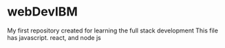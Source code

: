 # webDevIBM
My first repository created for learning the full stack development
This file has javascript. react, and node js
